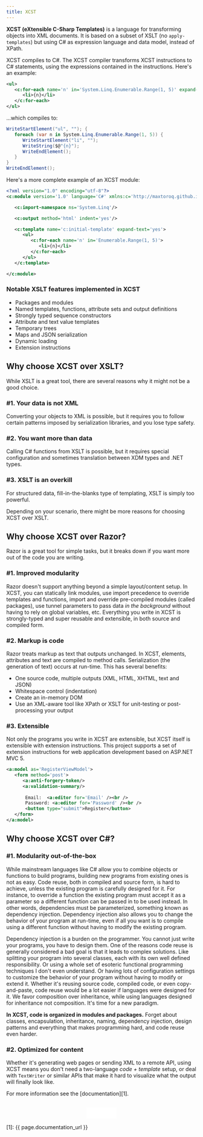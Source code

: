 ```yaml
---
title: XCST
---
```


**XCST (eXtensible C-Sharp Templates)** is a language for transforming objects into XML documents. It is based on a subset of XSLT (no `apply-templates`) but using C# as expression language and data model, instead of XPath.

XCST compiles to C#. The XCST compiler transforms XCST instructions to C# statements, using the expressions contained in the instructions. Here's an example:

```xml
<ul>
   <c:for-each name='n' in='System.Linq.Enumerable.Range(1, 5)' expand-text='yes'>
      <li>{n}</li>
   </c:for-each>
</ul>
```

...which compiles to:

```csharp
WriteStartElement("ul", ""); {
   foreach (var n in System.Linq.Enumerable.Range(1, 5)) {
      WriteStartElement("li", "");
      WriteString($@"{n}");
      WriteEndElement();
   }
}
WriteEndElement();
```

Here's a more complete example of an XCST module:

```xml
<?xml version="1.0" encoding="utf-8"?>
<c:module version='1.0' language='C#' xmlns:c='http://maxtoroq.github.io/XCST'>

   <c:import-namespace ns='System.Linq'/>

   <c:output method='html' indent='yes'/>

   <c:template name='c:initial-template' expand-text='yes'>
      <ul>
         <c:for-each name='n' in='Enumerable.Range(1, 5)'>
            <li>{n}</li>
         </c:for-each>
      </ul>
   </c:template>

</c:module>
```

### Notable XSLT features implemented in XCST

- Packages and modules
- Named templates, functions, attribute sets and output definitions
- Strongly typed sequence constructors
- Attribute and text value templates
- Temporary trees
- Maps and JSON serialization
- Dynamic loading
- Extension instructions

Why choose XCST over XSLT?
--------------------------
While XSLT is a great tool, there are several reasons why it might not be a good choice.

### #1. Your data is not XML

Converting your objects to XML is possible, but it requires you to follow certain patterns imposed by serialization libraries, and you lose type safety.

### #2. You want more than data

Calling C# functions from XSLT is possible, but it requires special configuration and sometimes translation between XDM types and .NET types.

### #3. XSLT is an overkill

For structured data, fill-in-the-blanks type of templating, XSLT is simply too powerful.

Depending on your scenario, there might be more reasons for choosing XCST over XSLT.

Why choose XCST over Razor?
---------------------------
Razor is a great tool for simple tasks, but it breaks down if you want more out of the code you are writing.

### #1. Improved modularity

Razor doesn't support anything beyond a simple layout/content setup. In XCST, you can statically link modules, use import precedence to override templates and functions, import and override pre-compiled modules (called packages), use tunnel parameters to pass data *in the background* without having to rely on global variables, etc. Everything you write in XCST is strongly-typed and super reusable and extensible, in both source and compiled form.

### #2. Markup is code

Razor treats markup as text that outputs unchanged. In XCST, elements, attributes and text are compiled to method calls. Serialization (the generation of text) occurs at run-time. This has several benefits:

- One source code, multiple outputs (XML, HTML, XHTML, text and JSON)
- Whitespace control (indentation)
- Create an in-memory DOM
- Use an XML-aware tool like XPath or XSLT for unit-testing or post-processing your output

### #3. Extensible

Not only the programs you write in XCST are extensible, but XCST itself is extensible with extension instructions. This project supports a set of extension instructions for web application development based on ASP.NET MVC 5.

```xml
<a:model as='RegisterViewModel'>
   <form method='post'>
      <a:anti-forgery-token/>
      <a:validation-summary/>
   
       Email:  <a:editor for='Email' /><br />
       Password: <a:editor for='Password' /><br />
       <button type="submit">Register</button>
   </form>
</a:model>
```

Why choose XCST over C#?
------------------------

### #1. Modularity out-of-the-box

While mainstream languages like C# allow you to combine objects or functions to build programs, building new programs from existing ones is not as easy. Code reuse, both in compiled and source form, is hard to achieve, unless the existing program is carefully designed for it. For instance, to override a function the existing program must accept it as a parameter so a different function can be passed in to be used instead. In other words, dependencies must be parameterized, something known as dependency injection. Dependency injection also allows you to change the behavior of your program at run-time, even if all you want is to compile using a different function without having to modify the existing program.

Dependency injection is a burden on the programmer. You cannot just write your programs, you have to design them. One of the reasons code reuse is generally considered a bad goal is that it leads to complex solutions. Like splitting your program into several classes, each with its own well defined responsibility. Or using a whole set of esoteric functional programming techniques I don't even understand. Or having lots of configuration settings to customize the behavior of your program without having to modify or extend it. Whether it's reusing source code, compiled code, or even copy-and-paste, code reuse would be a lot easier if languages were designed for it. We favor composition over inheritance, while using languages designed for inheritance not composition. It's time for a new paradigm.

**In XCST, code is organized in modules and packages.** Forget about classes, encapsulation, inheritance, naming, dependency injection, design patterns and everything that makes programming hard, and code reuse even harder.

### #2. Optimized for content

Whether it's generating web pages or sending XML to a remote API, using XCST means you don't need a two-language *code + template* setup, or deal with `TextWriter` or similar APIs that make it hard to visualize what the output will finally look like.

For more information see the [documentation][1].

<div style="text-align: center; margin-top: 2em">
   <iframe src="/github-btn.html?user={{site.github.owner_name}}&repo=XCST&type=star&size=large" frameborder="0" scrolling="0" width="80px" height="30px"></iframe>
</div>

[1]: {{ page.documentation_url }}
